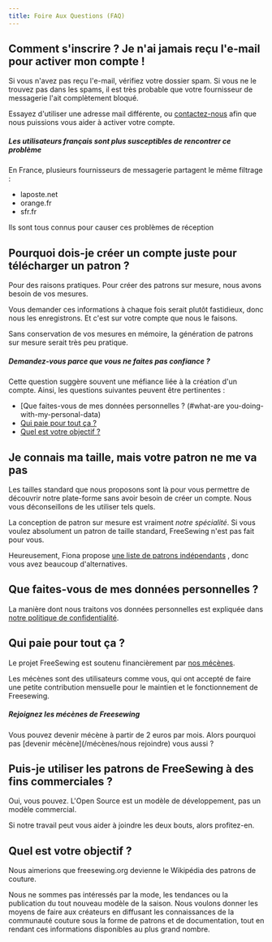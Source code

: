 ```yaml
---
title: Foire Aux Questions (FAQ)
---
```


## Comment s'inscrire ? Je n'ai jamais reçu l'e-mail pour activer mon compte !

Si vous n'avez pas reçu l'e-mail, vérifiez votre dossier spam. Si vous ne le trouvez pas dans les spams, il est très probable que votre fournisseur de messagerie l'ait complètement bloqué.

Essayez d'utiliser une adresse mail différente, ou [contactez-nous](https://gitter.im/freesewing/help) afin que nous puissions vous aider à activer votre compte.

<Note>

##### Les utilisateurs français sont plus susceptibles de rencontrer ce problème

En France, plusieurs fournisseurs de messagerie partagent le même filtrage :

 - laposte.net
 - orange.fr
 - sfr.fr

Ils sont tous connus pour causer ces problèmes de réception

</Note>

## Pourquoi dois-je créer un compte juste pour télécharger un patron ?

Pour des raisons pratiques. Pour créer des patrons sur mesure, nous avons besoin de vos mesures.

Vous demander ces informations à chaque fois serait plutôt fastidieux, donc nous les enregistrons. Et c'est sur votre compte que nous le faisons.

Sans conservation de vos mesures en mémoire, la génération de patrons sur mesure serait très peu pratique.

<Note>

##### Demandez-vous parce que vous ne faites pas confiance ?

Cette question suggère souvent une méfiance liée à la création d'un compte. Ainsi, les questions suivantes peuvent être pertinentes :

 - [Que faites-vous de mes données personnelles ? (#what-are you-doing-with-my-personal-data)
 - [Qui paie pour tout ça ?](#who-pays-for-all-of-this)
 - [Quel est votre objectif ?](#whats-your-end-game)

</Note>

## Je connais ma taille, mais votre patron ne me va pas

Les tailles standard que nous proposons sont là pour vous permettre de découvrir notre plate-forme sans avoir besoin de créer un compte. Nous vous déconseillons de les utiliser tels quels.

La conception de patron sur mesure est vraiment *notre spécialité*. Si vous voulez absolument un patron de taille standard, FreeSewing n'est pas fait pour vous.

Heureusement, Fiona propose [une liste de patrons indépendants](https://chainstitcher.blogspot.com/p/indie-pattern-designers.html) , donc vous avez beaucoup d'alternatives.

## Que faites-vous de mes données personnelles ?

La manière dont nous traitons vos données personnelles est expliquée dans [notre politique de confidentialité](/docs/about/privacy/).

## Qui paie pour tout ça ?

Le projet FreeSewing est soutenu financièrement par [nos mécènes](/patrons).

Les mécènes sont des utilisateurs comme vous, qui ont accepté de faire une petite contribution mensuelle pour le maintien et le fonctionnement de Freesewing.

<Note>

##### Rejoignez les mécènes de Freesewing
Vous pouvez devenir mécène à partir de 2 euros par mois. Alors pourquoi pas 
[devenir mécène](/mécènes/nous rejoindre) vous aussi ?

</Note>

## Puis-je utiliser les patrons de FreeSewing à des fins commerciales ?

Oui, vous pouvez. L'Open Source est un modèle de développement, pas un modèle commercial.

Si notre travail peut vous aider à joindre les deux bouts, alors profitez-en.

## Quel est votre objectif ?

Nous aimerions que freesewing.org devienne le Wikipédia des patrons de couture.

Nous ne sommes pas intéressés par la mode, les tendances ou la publication du tout nouveau modèle de la saison. Nous voulons donner les moyens de faire aux créateurs en diffusant les connaissances de la communauté couture sous la forme de patrons et de documentation, tout en rendant ces informations disponibles au plus grand nombre. 
